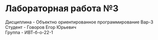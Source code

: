 # Лабораторная работа №3
Дисциплина - Объектно ориентированное программирование Вар-3
<br>
Студент - Говоров Егор Юрьевич
<br>
Группа - ИВТ-б-о-22-1
